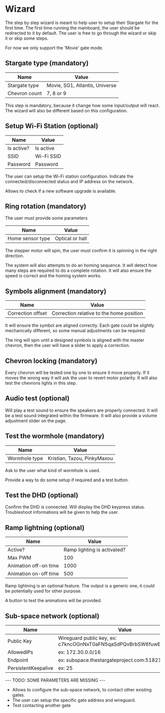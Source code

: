 # Wizard

The step by step wizard is meant to help user to setup their Stargate for the first time.
The first time running the mainboard, the user should be redirected to it by default.
The user is free to go through the wizard or skip it or skip some steps.

For now we only support the 'Movie' gate mode.

## Stargate type (mandatory)

| Name | Value |
|---|---|
| Stargate type | Movie, SG1, Atlantis, Universe |
| Chevron count | 7, 8 or 9 |

This step is mandatory, because it change how some input/output will react.
The wizard will also be different based on this configuration.

## Setup Wi-Fi Station (optional)

| Name | Value |
|---|---|
| Is active? | Is active |
| SSID | Wi-Fi SSID |
| Password | Password |

The user can setup the Wi-Fi station configuration.
Indicate the connected/disconnected status and IP address on the network.

Allows to check if a new software upgrade is available.

## Ring rotation (mandatory)

The user must provide some parameters

| Name | Value |
|---|---|
| Home sensor type | Optical or hall |

The stepper motor will spin, the user must confirm it is spinning in the right direction.

The system will also attempts to do an homing sequence. It will detect how many steps are required to do a complete rotation. It will also ensure the speed is correct and the homing system works.

## Symbols alignment (mandatory)

| Name | Value |
|---|---|
| Correction offset | Correction relative to the home position |

It will ensure the symbol are aligned correctly. Each gate could be slightly mechanically different, so some manual adjustments can be required.

The ring will spin until a designed symbols is aligned with the master chevron, then the user will have a slider to apply a correction.

## Chevron locking (mandatory)

Every chevron will be tested one by one to ensure it move properly. If it moves the wrong way it will ask the user to revert motor polarity.
It will also test the chevrons lights in this step.

## Audio test (optional)

Will play a test sound to ensure the speakers are properly connected. It will be a test sound integrated within the firmware.
It will also provide a volume adjustment slider on the page.

## Test the wormhole (mandatory)

| Name | Value |
|---|---|
| Wormhole type | Kristian, Tazou, PinkyMaxou |

Ask to the user what kind of wormhole is used.

Provide a way to do some setup if required and a test button.

## Test the DHD (optional)

Confirm the DHD is connected.
Will display the DHD keypress status.
Troubleshoot informations will be given to help the user.

## Ramp lightning (optional)

| Name | Value |
|---|---|
| Active? | Ramp lighting is activated? |
| Max PWM | 100 |
| Animation off-on time | 1000 |
| Animation on-off time | 500 |

Ramp lightning is an optional feature.
The output is a generic one, it could be potentially used for other purpose.

A button to test the animations will be provided.

## Sub-space network (optional)

| Name | Value |
|---|---|
| Public Key | Wireguard public key, ex: c7kncOGnNxT0aFN5qaSdPQvBrbSW6fuwBgcjL5U9rz8= |
| AllowedIPs | ex: 172.30.0.0/16 |
| Endpoint | ex: subspace.thestargateproject.com:51821 |
| PersistentKeepalive | ex: 25 |


--- TODO: SOME PARAMETERS ARE MISSING ---

- Allows to configure the sub-space network, to contact other existing gates.
- The user can setup the specific gate address and wireguard.
- Test contacting another gate

